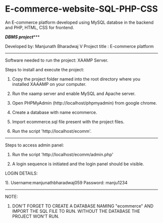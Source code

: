 # E-commerce-website-SQL-PHP-CSS
An E-commerce platform developed using MySQL databse in the backend and PHP, HTML, CSS for frontend.

*************DBMS project****************

Developed by: Manjunath Bharadwaj V 
Project title : E-commerce platform

******************************************************

Software needed to run the project: XAAMP Server.

Steps to install and execute the project:

1. Copy the project folder named into the root directory where you installed XAAAMP on your computer.

2. Run the xaamp server and enable MySQL and Apache server.

3. Open PHPMyAdmin (http://localhost/phpmyadmin) from google chrome.

4. Create a database with name ecommerce.

5. Import ecommerce.sql file present with the project files.

6. Run the script 'http://localhost/ecomm'.

********************************************************

Steps to access admin panel:

1. Run the script 'http://localhost/ecomm/admin.php'

2. A login sequence is initiated and the login panel should be visible.

LOGIN DETAILS:

1). Username:manjunathbharadwaj059
    Password: manju1234


*********************************************************

NOTE:

1. DON'T FORGET TO CREATE A DATABASE NAMING "ecommerce" AND IMPORT THE SQL FILE TO RUN. WITHOUT THE DATABASE THE PROJECT WON'T RUN.
